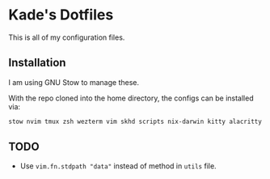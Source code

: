 # Kade's Dotfiles

This is all of my configuration files.

## Installation

I am using GNU Stow to manage these.

With the repo cloned into the home directory, the configs can be installed via:

```bash
stow nvim tmux zsh wezterm vim skhd scripts nix-darwin kitty alacritty karabiner starship vim yazi
```


## TODO

- Use `vim.fn.stdpath "data"` instead of method in `utils` file.
